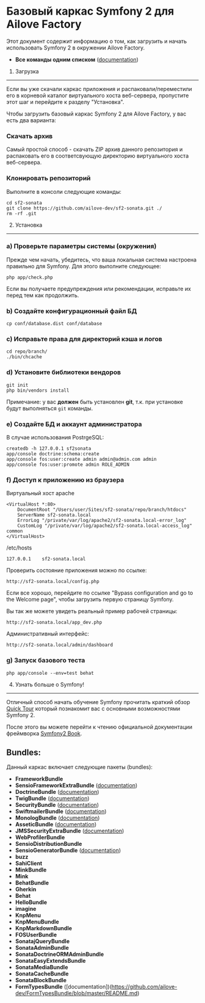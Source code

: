 Базовый каркас Symfony 2 для Ailove Factory
========================

Этот документ содержит информацию о том, как загрузить и начать использовать Symfony 2 в окружении Ailove Factory.

* **Все команды одним списком** ([documentation](https://github.com/ailove-dev/sf2-sonata/blob/master/README))

1) Загрузка
--------------------------------

Если вы уже скачали каркас приложения и распаковали/переместили его в корневой каталог виртуального хоста веб-сервера, пропустите этот шаг и перейдите к разделу "Установка".

Чтобы загрузить базовый каркас Symfony 2 для Ailove Factory, у вас есть два варианта:

### Скачать архив

Самый простой способ - скачать ZIP архив данного репозитория и распаковать его в соответсвующую директорию виртуального хоста веб-сервера.

### Клонировать репозиторий

Выполните в консоли следующие команды:

    cd sf2-sonata 
    git clone https://github.com/ailove-dev/sf2-sonata.git ./
    rm -rf .git

2) Установка
---------------

### a) Проверьте параметры системы (окружения)

Прежде чем начать, убедитесь, что ваша локальная система настроена правильно
для Symfony. Для этого выполните следующее:

    php app/check.php

Если вы получаете предупреждения или рекомендации, исправьте их перед тем как продолжить.

### b) Создайте конфигурационный файл БД

    cp conf/database.dist conf/database

### с) Исправьте права для директорий кэша и логов

    cd repo/branch/
    ./bin/chcache

### d) Установите библиотеки вендоров

    git init
    php bin/vendors install

Примечание: у вас **должен** быть установлен **git**, т.к. при установке будут выполняться `git` команды.

### e) Создайте БД и аккаунт администратора

В случае использования PostrgeSQL:

    createdb -h 127.0.0.1 sf2sonata
    app/console doctrine:schema:create
    app/console fos:user:create admin admin@admin.com admin
    app/console fos:user:promote admin ROLE_ADMIN

### f) Доступ к приложению из браузера

Виртуальный хост apache

    <VirtualHost *:80>
        DocumentRoot "/Users/user/Sites/sf2-sonata/repo/branch/htdocs"
        ServerName sf2-sonata.local
        ErrorLog "/private/var/log/apache2/sf2-sonata.local-error_log"
        CustomLog "/private/var/log/apache2/sf2-sonata.local-access_log" common
    </VirtualHost>

/etc/hosts

    127.0.0.1    sf2-sonata.local

Проверить состояние приложения можно по ссылке:

    http://sf2-sonata.local/config.php

Если все хорошо, перейдите по ссылке "Bypass configuration and go to the Welcome page", чтобы загрузить первую страницу Symfony.


Вы так же можете увидеть реальный пример рабочей страницы:

    http://sf2-sonata.local/app_dev.php

Административный интерфейс:

    http://sf2-sonata.local/admin/dashboard

### g) Запуск базового теста

    php app/console --env=test behat

4) Узнать больше о Symfony!
-----------------------

Отличный способ начать обучение Symfony прочитать краткий обзор [Quick Tour](http://symfony.com/doc/current/quick_tour/the_big_picture.html) который познакомит вас с основными возможностями Symfony 2.

После этого вы можете перейти к чтению официальной документации фреймворка [Symfony2 Book](http://symfony.com/doc/current/).

Bundles:
---------------
Данный каркас включает следующие пакеты (bundles):

* **FrameworkBundle**
* **SensioFrameworkExtraBundle** ([documentation](http://symfony.com/doc/current/bundles/SensioFrameworkExtraBundle/index.html))
* **DoctrineBundle** ([documentation](http://symfony.com/doc/current/book/doctrine.html))
* **TwigBundle** ([documentation](http://symfony.com/doc/current/book/templating.html))
* **SecurityBundle** ([documentation](http://symfony.com/doc/current/book/security.html))
* **SwiftmailerBundle** ([documentation](http://symfony.com/doc/2.0/cookbook/email.html))
* **MonologBundle** ([documentation](http://symfony.com/doc/2.0/cookbook/logging/monolog.html))
* **AsseticBundle** ([documentation](http://symfony.com/doc/2.0/cookbook/assetic/asset_management.html))
* **JMSSecurityExtraBundle** ([documentation](http://symfony.com/doc/current/bundles/JMSSecurityExtraBundle/index.html))
* **WebProfilerBundle**
* **SensioDistributionBundle**
* **SensioGeneratorBundle** ([documentation](http://symfony.com/doc/current/bundles/SensioGeneratorBundle/index.html))
* **buzz**
* **SahiClient**
* **MinkBundle**
* **Mink**
* **BehatBundle**
* **Gherkin**
* **Behat**
* **HelloBundle**
* **imagine**
* **KnpMenu**
* **KnpMenuBundle**
* **KnpMarkdownBundle**
* **FOSUserBundle**
* **SonatajQueryBundle**
* **SonataAdminBundle**
* **SonataDoctrineORMAdminBundle**
* **SonataEasyExtendsBundle**
* **SonataMediaBundle**
* **SonataCacheBundle**
* **SonataBlockBundle**
* **FormTypesBundle** ([documentation])(https://github.com/ailove-dev/FormTypesBundle/blob/master/README.md)
